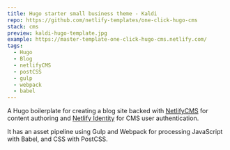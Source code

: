```yaml
---
title: Hugo starter small business theme - Kaldi
repo: https://github.com/netlify-templates/one-click-hugo-cms
stack: cms
preview: kaldi-hugo-template.jpg
example: https://master-template-one-click-hugo-cms.netlify.com/
tags:
  - Hugo
  - Blog
  - netlifyCMS
  - postCSS
  - gulp
  - webpack
  - babel
---
```


A Hugo boilerplate for creating a blog site backed with [NetlifyCMS](https://www.netlifycms.org) for content authoring and [Netlify Identity](https://www.netlify.com/docs/identity/) for CMS user authentication.

It has an asset pipeline using Gulp and Webpack for processing JavaScript with Babel, and CSS with PostCSS.
